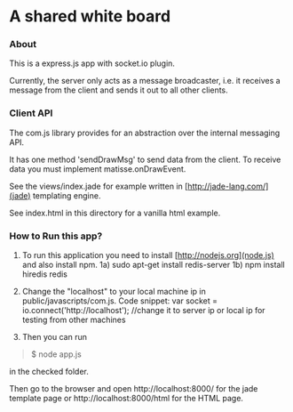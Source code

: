 # A shared white board

### About

This is a express.js app with socket.io plugin. 

Currently, the server only acts as a message broadcaster, i.e. it receives a message from the client and sends it out to all other clients.

### Client API
The com.js library provides for an abstraction over the internal messaging API. 

It has one method 'sendDrawMsg' to send data from the client. To receive data you must implement matisse.onDrawEvent.

See the views/index.jade for example written in [http://jade-lang.com/](jade) templating engine.

See index.html in this directory for a vanilla html example.

### How to Run this app?
1) To run this application you need to install [http://nodejs.org](node.js) and also install npm.
1a) sudo apt-get install redis-server
1b) npm install hiredis redis 

2) Change the "localhost" to your local machine ip in public/javascripts/com.js. 
Code snippet:
var socket = io.connect('http://localhost'); //change it to server ip or local ip for testing from other machines

3) Then you can run 

>
> $ node app.js
>

in the checked folder.

Then go to the browser and open http://localhost:8000/ for the jade template page or http://localhost:8000/html for the HTML page.
